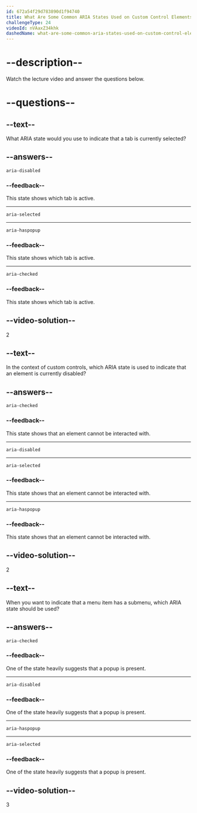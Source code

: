 ```yaml
---
id: 672a54f29d783890d1f94740
title: What Are Some Common ARIA States Used on Custom Control Elements?
challengeType: 24
videoId: nVAaxZ34khk
dashedName: what-are-some-common-aria-states-used-on-custom-control-elements
---
```


# --description--

Watch the lecture video and answer the questions below.

# --questions--

## --text--

What ARIA state would you use to indicate that a tab is currently selected?

## --answers--

`aria-disabled`

### --feedback--

This state shows which tab is active.

---

`aria-selected`

---

`aria-haspopup`

### --feedback--

This state shows which tab is active.

---

`aria-checked`

### --feedback--

This state shows which tab is active.

## --video-solution--

2

## --text--

In the context of custom controls, which ARIA state is used to indicate that an element is currently disabled?

## --answers--

`aria-checked`

### --feedback--

This state shows that an element cannot be interacted with.

---

`aria-disabled`

---

`aria-selected`

### --feedback--

This state shows that an element cannot be interacted with.

---

`aria-haspopup`

### --feedback--

This state shows that an element cannot be interacted with.

## --video-solution--

2

## --text--

When you want to indicate that a menu item has a submenu, which ARIA state should be used?

## --answers--

`aria-checked`

### --feedback--

One of the state heavily suggests that a popup is present.

---

`aria-disabled`

### --feedback--

One of the state heavily suggests that a popup is present.

---

`aria-haspopup`

---

`aria-selected`

### --feedback--

One of the state heavily suggests that a popup is present.

## --video-solution--

3

